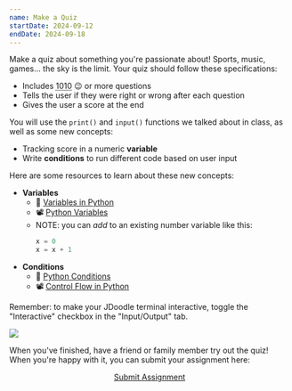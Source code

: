 ```yaml
---
name: Make a Quiz
startDate: 2024-09-12
endDate: 2024-09-18
---
```


Make a quiz about something you're passionate about! Sports, music, games... the sky is the limit. Your quiz should follow these specifications:

- Includes <abbr title="10 in binary">1010</abbr> 😉 or more questions
- Tells the user if they were right or wrong after each question
- Gives the user a score at the end

You will use the `print()` and `input()` functions we talked about in class, as well as some new concepts:

- Tracking score in a numeric **variable**
- Write **conditions** to run different code based on user input

Here are some resources to learn about these new concepts:

- **Variables**
  - 📖 [Variables in Python](https://www.pythontutorial.net/python-basics/python-variables/)
  - 📽️ [Python Variables](https://www.youtube.com/watch?v=Gf9wLsCJDqc)
  - NOTE: you can _add_ to an existing number variable like this:
    ```py
    x = 0
    x = x + 1
    ```
- **Conditions**
  - 📖 [Python Conditions](https://www.w3schools.com/python/python_conditions.asp)
  - 📽️ [Control Flow in Python](https://youtu.be/Zp5MuPOtsSY?si=aan38X8g9lOzrFFl)

<p class="notice">
  Remember: to make your JDoodle terminal interactive, toggle the "Interactive" checkbox in the "Input/Output" tab.

  ![](/2024/fall/computer-science/images/quiz/interactive-checkbox.png)

</p>

When you've finished, have a friend or family member try out the quiz! When you're happy with it, you can submit your assignment here:

<p style="text-align:center"><a href="https://docs.google.com/forms/d/e/1FAIpQLSdtJ1ThnHvtmuJXIHTh71-ozI0ViKHhVT9aUo2u_EOuPUwR_g/viewform?usp=sf_link" target="_blank" class="button">Submit Assignment</a></p>